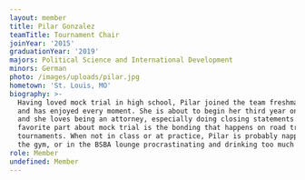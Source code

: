 ```yaml
---
layout: member
title: Pilar Gonzalez
teamTitle: Tournament Chair
joinYear: '2015'
graduationYear: '2019'
majors: Political Science and International Development
minors: German
photo: /images/uploads/pilar.jpg
hometown: 'St. Louis, MO'
biography: >-
  Having loved mock trial in high school, Pilar joined the team freshman year
  and has enjoyed every moment. She is about to begin her third year on WUMT,
  and she loves being an attorney, especially doing closing statements. Her
  favorite part about mock trial is the bonding that happens on road trips to
  tournaments. When not in class or at practice, Pilar is probably napping, at
  the gym, or in the BSBA lounge procrastinating and drinking too much coffee.
role: Member
undefined: Member
---
```




